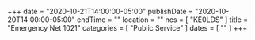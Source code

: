 +++
date = "2020-10-21T14:00:00-05:00"
publishDate = "2020-10-20T14:00:00-05:00"
endTime = ""
location = ""
ncs = [ "KE0LDS" ]
title = "Emergency Net 1021"
categories = [ "Public Service" ]
dates = [ "" ]
+++
